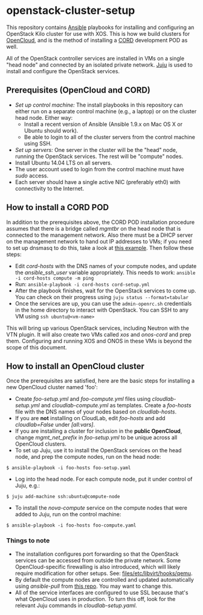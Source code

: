 # openstack-cluster-setup
This repository contains [Ansible](http://docs.ansible.com) playbooks for installing and configuring an OpenStack Kilo cluster
for use with XOS. This is how we build clusters for [OpenCloud](http://opencloud.us), and is the method of
installing a [CORD](http://cord.onosproject.org) development POD as well.

All of the OpenStack controller services are installed in VMs on a
single "head node" and connected by an isolated private network. [Juju](http://www.ubuntu.com/cloud/tools/juju) is used
to install and configure the OpenStack services.

## Prerequisites (OpenCloud and CORD)

* *Set up control machine:* The install playbooks in this repository can either run on a
  separate control machine (e.g., a laptop) or on the cluster head node.  Either way:
  * Install a recent version of Ansible (Ansible 1.9.x on Mac OS X or Ubuntu should work).
  * Be able to login to all of the cluster servers from the control machine using SSH.
* *Set up servers:* One server in the cluster will be the "head" node, running the OpenStack
  services.  The rest will be "compute" nodes.  
 * Install Ubuntu 14.04 LTS on all servers.
 * The user account used to login from the control machine must have *sudo* access.
 * Each server should have a single active NIC (preferably eth0) with connectivity to the
   Internet.

## How to install a CORD POD

In addition to the prerequisites above, the CORD POD installation procedure assumes that 
there is a bridge called *mgmtbr* on the head node that is connected to the management
network.  Also there must be a DHCP server on the management network to hand out IP addresses
to VMs; if you need to set up dnsmasq to do this, take a look at [this example](files/etc/dnsmasq.d/cord).
Then follow these steps:

* Edit *cord-hosts* with the DNS names of your compute nodes, and update the *ansible_ssh_user* variable appropriately.
  This needs to work: `ansible -i cord-hosts compute -m ping`
* Run: `ansible-playbook -i cord-hosts cord-setup.yml`
* After the playbook finishes, wait for the OpenStack services to come up.  You can check on their progress
  using `juju status --format=tabular`
* Once the services are up, you can use the `admin-openrc.sh` credentials in the home directory to 
  interact with OpenStack.  You can SSH to any VM using `ssh ubuntu@<vm-name>`

This will bring up various OpenStack services, including Neutron with the VTN plugin.  It will also create
two VMs called *xos* and *onos-cord* and prep them. Configuring and running XOS and ONOS in these VMs is beyond
the scope of this document.

## How to install an OpenCloud cluster

Once the prerequisites are satisfied, here are the basic steps for installing a new OpenCloud cluster named 'foo':

* Create *foo-setup.yml* and *foo-compute.yml* files using *cloudlab-setup.yml* and *cloudlab-compute.yml* as templates.  Create a *foo-hosts* file with the DNS names of your nodes based on *cloudlab-hosts*.
* If you are **not** installing on CloudLab, edit *foo-hosts* and add *cloudlab=False*
under *[all:vars]*.  
* If you are installing a cluster for inclusion in the **public OpenCloud**, change *mgmt_net_prefix* in *foo-setup.yml* to be unique across all OpenCloud clusters.
* To set up Juju, use it to install the OpenStack services on the head node, and prep the compute nodes, run on the head node:
```
$ ansible-playbook -i foo-hosts foo-setup.yaml
```
* Log into the head node.  For each compute node, put it under control of Juju, e.g.:
```
$ juju add-machine ssh:ubuntu@compute-node
```
* To install the *nova-compute* service on the compute nodes that were added to Juju, run on the control machine:
```
$ ansible-playbook -i foo-hosts foo-compute.yaml
```

### Things to note

* The installation configures port forwarding so that the OpenStack services can be accessed from outside the private network. Some OpenCloud-specific firewalling is also introduced, which will likely require modification for other setups.  See: [files/etc/libvirt/hooks/qemu](https://github.com/andybavier/opencloud-cluster-setup/blob/master/files/etc/libvirt/hooks/qemu).
* By default the compute nodes are controlled and updated automatically using *ansible-pull* from [this repo](https://github.com/andybavier/opencloud-nova-compute-ansible).  You may want to change this.
* All of the service interfaces are configured to use SSL because that's what OpenCloud uses in production.  To turn this off, look for the relevant Juju commands in *cloudlab-setup.yaml*.
